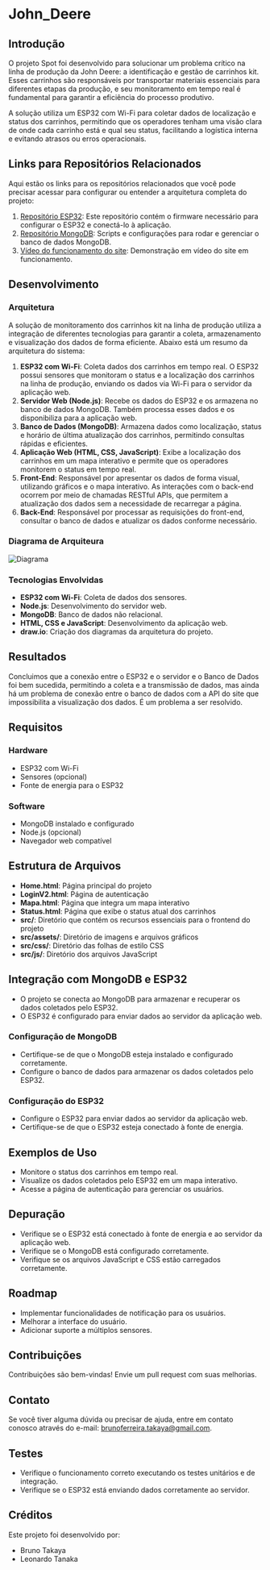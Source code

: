 # John_Deere

## Introdução

O projeto Spot foi desenvolvido para solucionar um problema crítico na linha de produção da John Deere: a identificação e gestão de carrinhos kit. Esses carrinhos são responsáveis por transportar materiais essenciais para diferentes etapas da produção, e seu monitoramento em tempo real é fundamental para garantir a eficiência do processo produtivo.

A solução utiliza um ESP32 com Wi-Fi para coletar dados de localização e status dos carrinhos, permitindo que os operadores tenham uma visão clara de onde cada carrinho está e qual seu status, facilitando a logística interna e evitando atrasos ou erros operacionais.

## Links para Repositórios Relacionados

Aqui estão os links para os repositórios relacionados que você pode precisar acessar para configurar ou entender a arquitetura completa do projeto:

1. [Repositório ESP32](https://github.com/Leo-Tanaka/esp32): Este repositório contém o firmware necessário para configurar o ESP32 e conectá-lo à aplicação.
2. [Repositório MongoDB](https://github.com/Leo-Tanaka/esp32-server): Scripts e configurações para rodar e gerenciar o banco de dados MongoDB.
3. [Vídeo do funcionamento do site](https://youtu.be/9FUN8H0Ebfs): Demonstração em vídeo do site em funcionamento.

## Desenvolvimento

### Arquitetura

A solução de monitoramento dos carrinhos kit na linha de produção utiliza a integração de diferentes tecnologias para garantir a coleta, armazenamento e visualização dos dados de forma eficiente. Abaixo está um resumo da arquitetura do sistema:

1. **ESP32 com Wi-Fi**: Coleta dados dos carrinhos em tempo real. O ESP32 possui sensores que monitoram o status e a localização dos carrinhos na linha de produção, enviando os dados via Wi-Fi para o servidor da aplicação web.
2. **Servidor Web (Node.js)**: Recebe os dados do ESP32 e os armazena no banco de dados MongoDB. Também processa esses dados e os disponibiliza para a aplicação web.
3. **Banco de Dados (MongoDB)**: Armazena dados como localização, status e horário de última atualização dos carrinhos, permitindo consultas rápidas e eficientes.
4. **Aplicação Web (HTML, CSS, JavaScript)**: Exibe a localização dos carrinhos em um mapa interativo e permite que os operadores monitorem o status em tempo real.
5. **Front-End**: Responsável por apresentar os dados de forma visual, utilizando gráficos e o mapa interativo. As interações com o back-end ocorrem por meio de chamadas RESTful APIs, que permitem a atualização dos dados sem a necessidade de recarregar a página.
6. **Back-End**: Responsável por processar as requisições do front-end, consultar o banco de dados e atualizar os dados conforme necessário.

### Diagrama de Arquiteura

![Diagrama](./src/assets/diagram.png)

### Tecnologias Envolvidas

- **ESP32 com Wi-Fi**: Coleta de dados dos sensores.
- **Node.js**: Desenvolvimento do servidor web.
- **MongoDB**: Banco de dados não relacional.
- **HTML, CSS e JavaScript**: Desenvolvimento da aplicação web.
- **draw.io**: Criação dos diagramas da arquitetura do projeto.

## Resultados

Concluimos que a conexão entre o ESP32 e o servidor e o Banco de Dados foi bem sucedida, permitindo a coleta e a transmissão de dados, mas  ainda há um problema de conexão entre o banco de dados com a API do site que impossibilita a visualização dos dados. É um problema a ser resolvido.

## Requisitos

### Hardware

- ESP32 com Wi-Fi
- Sensores (opcional)
- Fonte de energia para o ESP32

### Software

- MongoDB instalado e configurado
- Node.js (opcional)
- Navegador web compatível

## Estrutura de Arquivos

- **Home.html**: Página principal do projeto
- **LoginV2.html**: Página de autenticação
- **Mapa.html**: Página que integra um mapa interativo
- **Status.html**: Página que exibe o status atual dos carrinhos
- **src/**: Diretório que contém os recursos essenciais para o frontend do projeto
- **src/assets/**: Diretório de imagens e arquivos gráficos
- **src/css/**: Diretório das folhas de estilo CSS
- **src/js/**: Diretório dos arquivos JavaScript

## Integração com MongoDB e ESP32

- O projeto se conecta ao MongoDB para armazenar e recuperar os dados coletados pelo ESP32.
- O ESP32 é configurado para enviar dados ao servidor da aplicação web.

### Configuração de MongoDB

- Certifique-se de que o MongoDB esteja instalado e configurado corretamente.
- Configure o banco de dados para armazenar os dados coletados pelo ESP32.

### Configuração do ESP32

- Configure o ESP32 para enviar dados ao servidor da aplicação web.
- Certifique-se de que o ESP32 esteja conectado à fonte de energia.

## Exemplos de Uso

- Monitore o status dos carrinhos em tempo real.
- Visualize os dados coletados pelo ESP32 em um mapa interativo.
- Acesse a página de autenticação para gerenciar os usuários.

## Depuração

- Verifique se o ESP32 está conectado à fonte de energia e ao servidor da aplicação web.
- Verifique se o MongoDB está configurado corretamente.
- Verifique se os arquivos JavaScript e CSS estão carregados corretamente.

## Roadmap

- Implementar funcionalidades de notificação para os usuários.
- Melhorar a interface do usuário.
- Adicionar suporte a múltiplos sensores.

## Contribuições

Contribuições são bem-vindas! Envie um pull request com suas melhorias.

## Contato

Se você tiver alguma dúvida ou precisar de ajuda, entre em contato conosco através do e-mail: brunoferreira.takaya@gmail.com.

## Testes

- Verifique o funcionamento correto executando os testes unitários e de integração.
- Verifique se o ESP32 está enviando dados corretamente ao servidor.

## Créditos

Este projeto foi desenvolvido por:

- Bruno Takaya
- Leonardo Tanaka

